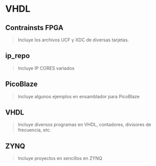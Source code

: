 # VHDL

## Contrainsts FPGA
 >Incluye los archivos UCF y XDC de diversas tarjetas.

 ## ip_repo
 >Incluye IP CORES variados

 ## PicoBlaze
 >Incluye algunos ejemplos en ensamblador para PicoBlaze

 ## VHDL
>Incluye diversos programas en VHDL, contadores, divisores de frecuencia, etc.

## ZYNQ
>Incluye proyectos en sencillos en ZYNQ
